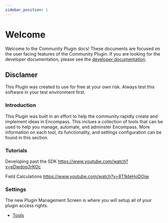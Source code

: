 ```yaml
---
sidebar_position: 1
---
```


# Welcome

Welcome to the Community Plugin docs! These documents are focused on the user facing features of the Community Plugin. If you are looking for the developer documentation, please see the [developer documentation](/docs/development).

## Disclamer

This Plugin was created to use for free at your own risk. Always test this software in your test environment first.

### Introduction

This Plugin was built in an effort to help the community rapidly create and implement ideas in Encompass. This inclues a collection of tools that can be used to help you manage, automate, and adminster Encompass. More information on each tool, its functionality, and settings configuration can be found in this section.

### Tutorials

Developing past the SDK https://www.youtube.com/watch?v=eDwdoq3rKOc

Field Calculations https://www.youtube.com/watch?v=8T9deHoDOjw

### Settings

The new Plugin Management Screen is where you will setup all of your plugin access rights.

* [Tools](./Tools)
